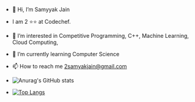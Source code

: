 - 👋 Hi, I’m Samyyak Jain
- I am 2 ⭐⭐ at Codechef.
- 👀 I’m interested in Competitive Programming, C++, Machine Learning, Cloud Computing, 
- 🌱 I’m currently learning Computer Science
- 📫 How to reach me 2samyakjain@gmail.com

- ![Anurag's GitHub stats](https://github-readme-stats.vercel.app/api?username=samyak1512&show_icons=true&theme=radical)

- [![Top Langs](https://github-readme-stats.vercel.app/api/top-langs/?username=samyak1512)](https://github.com/anuraghazra/github-readme-stats)
<!---
samyak1512/samyak1512 is a ✨ special ✨ repository because its `README.md` (this file) appears on your GitHub profile.
You can click the Preview link to take a look at your changes.
--->
